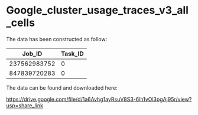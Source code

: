 # Google_cluster_usage_traces_v3_all_cells

The data has been constructed as follow:

| Job_ID        | Task_ID       |
| ------------- | ------------- |
| 237562983752  | 0  |
| 847839720283  | 0  |


The data can be found and downloaded here:

https://drive.google.com/file/d/1a6Avhg1ayRsuV8S3-6lh1vOl3pgAj95r/view?usp=share_link
